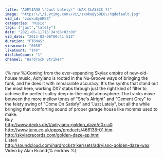 ```yaml
---
title: "ADRYIANO \"Just Lately\" (WAX CLASSIC 7)"
image: "https:\/\/i.ytimg.com\/vi\/zxokuBy6RE8\/hqdefault.jpg"
vid_id: "zxokuBy6RE8"
categories: "Music"
tags: ["just","lately"]
date: "2021-06-11T15:34:06+03:00"
vid_date: "2013-02-06T00:41:51Z"
duration: "PT6M4S"
viewcount: "6650"
likeCount: "140"
dislikeCount: "1"
channel: "Hardrock Striker"
---
```

{% raw %}Coming from the ever-expanding Skylax empire of new-old-house music, Adryiano is rooted in the Nu-Groove ways of bringing the funk, and he does it with immaculate accuracy. It's the synths that stand out the most here, working DX7 stabs through just the right kind of filter to achieve the perfect sultry deep-in-the-night atmosphere. The tracks move between the more mellow tones of &quot;She's Alright&quot; and &quot;Cement Grey&quot; to the feisty swing of &quot;Come On Satisfy&quot; and &quot;Just Lately&quot;, but all the while bringing that comforting sound of proper garage house like momma used to make.<br />Buy<br /><a rel="nofollow" target="blank" href="http://www.decks.de/t/adryiano-golden_daze/c0x-a0">http://www.decks.de/t/adryiano-golden_daze/c0x-a0</a><br /><a rel="nofollow" target="blank" href="http://www.juno.co.uk/ppps/products/466138-01.htm">http://www.juno.co.uk/ppps/products/466138-01.htm</a><br /><a rel="nofollow" target="blank" href="http://skylaxrecords.com/golden-daze-ep.html">http://skylaxrecords.com/golden-daze-ep.html</a><br />Listen<br /><a rel="nofollow" target="blank" href="http://soundcloud.com/hardrockstriker/sets/adryiano-golden-daze-wax">http://soundcloud.com/hardrockstriker/sets/adryiano-golden-daze-wax</a><br />Video by Alan Briand{% endraw %}
